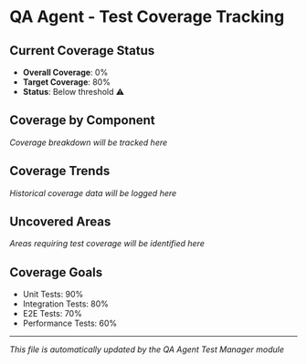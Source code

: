 # QA Agent - Test Coverage Tracking

## Current Coverage Status
- **Overall Coverage**: 0%
- **Target Coverage**: 80%
- **Status**: Below threshold ⚠️

## Coverage by Component
*Coverage breakdown will be tracked here*

## Coverage Trends
*Historical coverage data will be logged here*

## Uncovered Areas
*Areas requiring test coverage will be identified here*

## Coverage Goals
- Unit Tests: 90%
- Integration Tests: 80%
- E2E Tests: 70%
- Performance Tests: 60%

---
*This file is automatically updated by the QA Agent Test Manager module*
